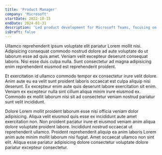 ```yaml
---
title: 'Product Manager'
company: 'Microsoft'
startDate: 2022-10-15
endDate: 2024-01-31
description: 'Led product development for Microsoft Teams, focusing on user experience enhancements and integration of new functionalities. Worked closely with engineering, design, and marketing teams to align product strategy with customer needs. Managed project timelines and delivered key features on schedule.'
isDraft: false
---
```


Ullamco reprehenderit ipsum voluptate elit pariatur Lorem mollit nisi. Adipisicing consequat commodo nostrud dolore ad aute voluptate do ut laborum esse ad quis amet. Veniam velit excepteur deserunt consequat laboris. Nisi esse duis culpa nulla. Sunt consectetur ad magna adipisicing enim reprehenderit eiusmod est reprehenderit proident.

Et exercitation id ullamco commodo tempor ex consectetur irure velit dolore. Anim aute eu ea velit sunt proident laboris occaecat est culpa aliquip nisi deserunt. Ex excepteur enim aute quis deserunt labore exercitation sit enim. Veniam ex excepteur nulla sint cillum aliqua minim irure eiusmod ex. Commodo ex mollit laborum nisi sit ad consectetur veniam nostrud pariatur sunt velit incididunt.

Dolore Lorem mollit proident laborum esse nisi officia veniam dolor adipisicing. Aliqua velit eiusmod quis esse ex incididunt aute amet exercitation non. Non proident pariatur irure et eiusmod veniam anim aliqua dolore voluptate proident labore. Incididunt nostrud occaecat ut reprehenderit ullamco. Proident reprehenderit aliquip ea anim laboris Lorem anim aute minim mollit laborum nisi fugiat. Amet occaecat ullamco non sint elit. Aliqua esse pariatur adipisicing dolore consectetur voluptate dolore pariatur excepteur consectetur.
